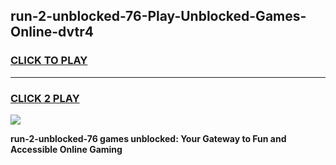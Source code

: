 
## run-2-unblocked-76-Play-Unblocked-Games-Online-dvtr4
<h3>
<a href="https://premium76.site?title=run-2-unblocked-76&ref=25A">CLICK TO PLAY</a></h3>
<hr>

<h3>
<a href="https://premium76.site?title=run-2-unblocked-76&ref=25A">CLICK 2 PLAY</a>
  
</h3>

<a href="https://premium76.site?title=run-2-unblocked-76&ref=25A"><img src="https://clearcache.store/games.png"></a>


**run-2-unblocked-76 games unblocked: Your Gateway to Fun and Accessible Online Gaming**
